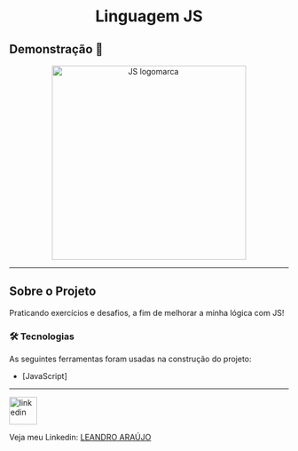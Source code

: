 <h1 style="text-align: center; font-weight: bold;">Linguagem JS</h1>

## Demonstração 📸

<div align="center" >
  <img src="https://upload.wikimedia.org/wikipedia/commons/thumb/9/99/Unofficial_JavaScript_logo_2.svg/480px-Unofficial_JavaScript_logo_2.svg.png" alt="JS logomarca" height="350">
</div>

---

## Sobre o Projeto

Praticando exercícios e desafios, a fim de melhorar a minha lógica com JS!

### 🛠 Tecnologias

As seguintes ferramentas foram usadas na construção do projeto:

- [JavaScript]

---

<img src="https://github.com/leandro-araujo-silva/Proffy-FullStack/raw/master/github/linkedin.png" alt="linkedin" height="50">
<br/>

Veja meu Linkedin: [LEANDRO ARAÚJO](http://www.linkedin.com/in/leandro-ara%C3%BAjo-da-silva-1660631b9)
